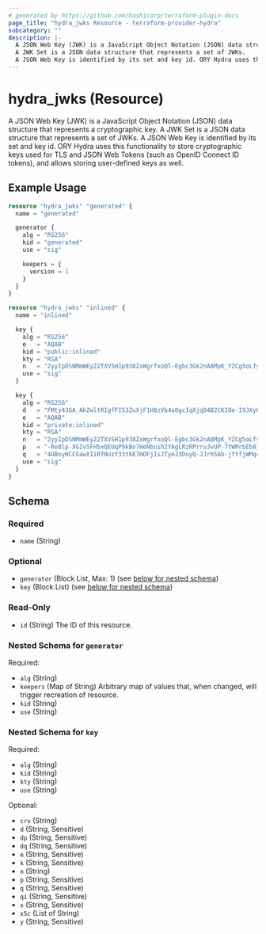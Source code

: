 ```yaml
---
# generated by https://github.com/hashicorp/terraform-plugin-docs
page_title: "hydra_jwks Resource - terraform-provider-hydra"
subcategory: ""
description: |-
  A JSON Web Key (JWK) is a JavaScript Object Notation (JSON) data structure that represents a cryptographic key.
  A JWK Set is a JSON data structure that represents a set of JWKs.
  A JSON Web Key is identified by its set and key id. ORY Hydra uses this functionality to store cryptographic keys used for TLS and JSON Web Tokens (such as OpenID Connect ID tokens), and allows storing user-defined keys as well.
---
```


# hydra_jwks (Resource)

A JSON Web Key (JWK) is a JavaScript Object Notation (JSON) data structure that represents a cryptographic key.
A JWK Set is a JSON data structure that represents a set of JWKs.
A JSON Web Key is identified by its set and key id. ORY Hydra uses this functionality to store cryptographic keys used for TLS and JSON Web Tokens (such as OpenID Connect ID tokens), and allows storing user-defined keys as well.

## Example Usage

```terraform
resource "hydra_jwks" "generated" {
  name = "generated"

  generator {
    alg = "RS256"
    kid = "generated"
    use = "sig"

    keepers = {
      version = 1
    }
  }
}

resource "hydra_jwks" "inlined" {
  name = "inlined"

  key {
    alg = "RS256"
    e   = "AQAB"
    kid = "public:inlined"
    kty = "RSA"
    n   = "2yyIpDSNMmWEy22TXVSH1p938ZxWgrfxoQl-Egbc3Gk2nA8MpK_YZCg5oLfyW0kv0mpjq6SsvK0qDKJwjdkeOzLp3qy8Vd-tkP2EF7intFXnkSm_LVPL88d81ysgPXopNL9pgJWTAzTwUZEZtAl5lzG6CLFxThho6XyZOxU-zP-sUK84E8qNfttQ4sdVT0bnl2_j7QOwnid1-c40ZViIb-y_8KHBDpW0RCtDCeaHv-vtgmaFdif-VkliLR8TJfJoWUpxGtmHQVrFXdzyYBCV_zbOxPi4xl-3IGOFZaE4RpvzD_uXI7z2VK2xTldHhcpIeREECAILK9uXo0y-rPbXNRNEQqTcV5WpD9j97n0Sk8NH-itk1no_xy85ubCe_VooOtWMQA7oT1bjco8gBJ7Ww1oNOh9oxtoOpYS9wiShBFTKtFBwhYNlMgERkpTVfR-HWuBSmOXxygfmPsskPUw4xZncmFkFpJi0F4rMtiGO3INWaPEEHZ-bcAqjCNJ4zgl_kECEr7cXAeGHlj69y_n4nRzyVO_l5TJcVCdRiCVxVzbTmX8Cu-MBlX8spTmkHeBdYKHdSNpFfvrwrS_XPjMsldQnnb8ZNmNRP1hZ5EawT3hK6e1hW90DPjGbl07jWrDpozyIFOj-ZKRmqt38CEdyhz3nRg2IJYxuNW6Ljma_wA8"
    use = "sig"
  }

  key {
    alg = "RS256"
    d   = "FMty43GA_AkZwltRIgfFI53ZuXjF1H0zVb4a0gcIqXjqD4B2CKIOe-I9JXyOaA7XlLU3Y6-qG_SqCqzW1P6GmcNI4TGuZM9mHl2PTNjeQIPuBp3ZX6mVrjl9JMUYt_yBMFoA3oxSeHlrW7HSqHxFpwy2w-BiCbDTM2P4_dwUK0sOxFD7lxUeu6x_TiTveSgXDQ02qOQyu66uyNbBrePqfgQOafxO3t1hTx5zq9rNgm4WCMtFWmKNBQ7NW86Y-H65W89uT8fXx2GfXDp8XJT2RlKi55lZnqiyLUaD_5J-TmS5eQi73E4vaPVZ3z70sELzAVmV8lSPTsf06S9839hDrr512IkoybqRn8LDtlTey9piX_FpsuDWMifhwlTZhNyB7qhfwo-qLOLR9sWJ4ayYVeR54Le8GxskEErx7vXHaeiFLEKL3n4DbapvT9KfrxeaKBiX-81XaHWbSfjWxVu2AsixeZq_3Hv-NECLkik5BYAxIK3RGWG7R4Olv9s8SWvoF3gbQXPFFTJLa3fQfPY9O6AAXESCl7I44bU9pjR-CdW7TkRnGCZziZot_ElvGPhUV_6USPHgqvDvqtP6532Ok7jDkSCkuo-_PK05Nsfh_68naiHHi4vL5deZbRZkmTGbna5MlY4SpPNPLBhqoAfPeUQFtZibZ93hbVMaBZuIKwE"
    e   = "AQAB"
    kid = "private:inlined"
    kty = "RSA"
    n   = "2yyIpDSNMmWEy22TXVSH1p938ZxWgrfxoQl-Egbc3Gk2nA8MpK_YZCg5oLfyW0kv0mpjq6SsvK0qDKJwjdkeOzLp3qy8Vd-tkP2EF7intFXnkSm_LVPL88d81ysgPXopNL9pgJWTAzTwUZEZtAl5lzG6CLFxThho6XyZOxU-zP-sUK84E8qNfttQ4sdVT0bnl2_j7QOwnid1-c40ZViIb-y_8KHBDpW0RCtDCeaHv-vtgmaFdif-VkliLR8TJfJoWUpxGtmHQVrFXdzyYBCV_zbOxPi4xl-3IGOFZaE4RpvzD_uXI7z2VK2xTldHhcpIeREECAILK9uXo0y-rPbXNRNEQqTcV5WpD9j97n0Sk8NH-itk1no_xy85ubCe_VooOtWMQA7oT1bjco8gBJ7Ww1oNOh9oxtoOpYS9wiShBFTKtFBwhYNlMgERkpTVfR-HWuBSmOXxygfmPsskPUw4xZncmFkFpJi0F4rMtiGO3INWaPEEHZ-bcAqjCNJ4zgl_kECEr7cXAeGHlj69y_n4nRzyVO_l5TJcVCdRiCVxVzbTmX8Cu-MBlX8spTmkHeBdYKHdSNpFfvrwrS_XPjMsldQnnb8ZNmNRP1hZ5EawT3hK6e1hW90DPjGbl07jWrDpozyIFOj-ZKRmqt38CEdyhz3nRg2IJYxuNW6Ljma_wA8"
    p   = "-Re8lp-XGIvSFH5xQEUqP9kBo7HeNbuih2YAgLRzRPrruJvUP-7tWMrbEb8jMYU7NCJ15l6Pl5T4dfBaaDoymkMi608uKESCTamMY7Y8iCKMke0j-3masjrIPaIlqjxTcIqJG7sqv7yq6rjRQFTsHLK-Opgux58_yg9UEd7oTgYPdiwwhLKmhrRelJbzKRHClj_btRUr-INU_Xlolmy9wLLxFc-a26RsuE3Y0Stjrg7PWij9082D2agUR5aOSnlRL5hHZv-KL9GIU3pv5Xh7LsCHarYPp_4kCeExxLAHlzPsjw3T2Ex8-AjwenQtL-VU9DE3VxWwkScSoJHQDI72QQ"
    q   = "4UBoyHCCGawXIiRf0UzY33tkE7HOFjIsJTyeJ3DuyQ-JJrh5Ab-jftfjWMq40CDD-h7sAn7xDaVsNqV5NEaN4cMRnMmv4MV3DjBZxXCI_8Bh1NtagxS5dkmTiCAZA0Hr_3r4lhPAF0VPMtFVPk5UenUwuc6HY3HNprX7CBFZFb21JskTc6q4GNgV2pIGEu6EWJYjEInmujHDiwilMXfIKJjgakvkHVypvEPlDVhEouVnaZ4Ulz27VOL_Ws0E3dQR3Xy7iIXm-TWXDTGhn1qYYKIg6tgznTR2pT8vcukm399oX9GK0PRQAIOhNY3uQnjQUntIAmg6Iv7fbWpwo-VCTw"
    use = "sig"
  }
}
```

<!-- schema generated by tfplugindocs -->
## Schema

### Required

- `name` (String)

### Optional

- `generator` (Block List, Max: 1) (see [below for nested schema](#nestedblock--generator))
- `key` (Block List) (see [below for nested schema](#nestedblock--key))

### Read-Only

- `id` (String) The ID of this resource.

<a id="nestedblock--generator"></a>
### Nested Schema for `generator`

Required:

- `alg` (String)
- `keepers` (Map of String) Arbitrary map of values that, when changed, will trigger recreation of resource.
- `kid` (String)
- `use` (String)


<a id="nestedblock--key"></a>
### Nested Schema for `key`

Required:

- `alg` (String)
- `kid` (String)
- `kty` (String)
- `use` (String)

Optional:

- `crv` (String)
- `d` (String, Sensitive)
- `dp` (String, Sensitive)
- `dq` (String, Sensitive)
- `e` (String, Sensitive)
- `k` (String, Sensitive)
- `n` (String)
- `p` (String, Sensitive)
- `q` (String, Sensitive)
- `qi` (String, Sensitive)
- `x` (String, Sensitive)
- `x5c` (List of String)
- `y` (String, Sensitive)



